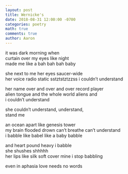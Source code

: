 ```yaml
---
layout: post
title: Wernicke's
date: 2018-08-31 12:00:00 -0700
categories: poetry 
math: true
comments: true
author: Aaron
---
```

it was dark morning when  
curtain over my eyes like night  
made me like a bah bah bah baby  

she next to me her eyes saucer-wide  
her voice radio static sstztstztzzss i couldn’t understand  

her name over and over and over record player  
alien tongue and the whole world aliens and  
i couldn’t understand  

she couldn’t understand, understand,  
stand me  

an ocean apart like genesis tower  
my brain flooded drown can’t breathe can’t understand  
i babble like babel like a baby babble  

and heart pound heavy i babble  
she shushes shhhhh  
her lips like silk soft cover mine i stop babbling  

even in aphasia love needs no words  